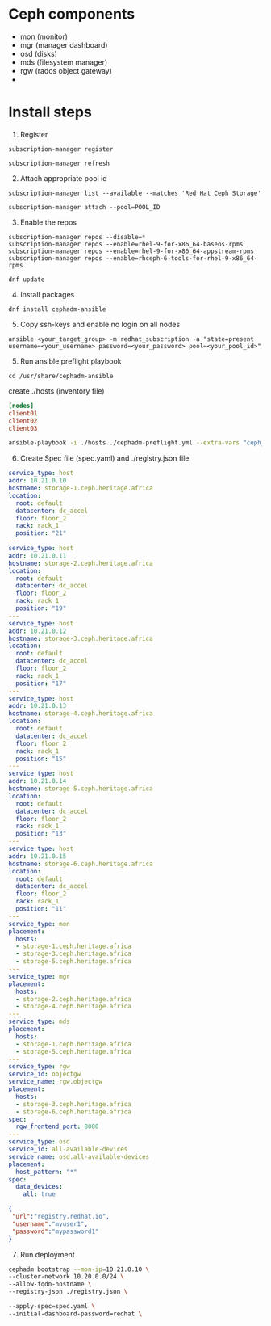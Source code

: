 # Ceph components
- mon (monitor)
- mgr (manager dashboard)
- osd (disks)
- mds (filesystem manager)
- rgw (rados object gateway)
-


# Install steps
1. Register
```
subscription-manager register
```
```
subscription-manager refresh
```
2. Attach appropriate pool id
```
subscription-manager list --available --matches 'Red Hat Ceph Storage'
```
```
subscription-manager attach --pool=POOL_ID
```
3. Enable the repos
```
subscription-manager repos --disable=*
subscription-manager repos --enable=rhel-9-for-x86_64-baseos-rpms
subscription-manager repos --enable=rhel-9-for-x86_64-appstream-rpms
subscription-manager repos --enable=rhceph-6-tools-for-rhel-9-x86_64-rpms
```
```
dnf update
```
4.  Install packages
```
dnf install cephadm-ansible
```
5. Copy ssh-keys and enable no login on all nodes
```
ansible <your_target_group> -m redhat_subscription -a "state=present username=<your_username> password=<your_password> pool=<your_pool_id>"
```
5. Run ansible preflight playbook
```
cd /usr/share/cephadm-ansible
```
create ./hosts (inventory file)
```ini
[nodes]
client01
client02
client03
```
```bash
ansible-playbook -i ./hosts ./cephadm-preflight.yml --extra-vars "ceph_origin=rhcs"
```

6. Create Spec file (spec.yaml) and ./registry.json file
```yaml
service_type: host
addr: 10.21.0.10 
hostname: storage-1.ceph.heritage.africa
location:
  root: default
  datacenter: dc_accel
  floor: floor_2
  rack: rack_1
  position: "21"
---
service_type: host
addr: 10.21.0.11 
hostname: storage-2.ceph.heritage.africa
location:
  root: default
  datacenter: dc_accel
  floor: floor_2
  rack: rack_1
  position: "19"
---
service_type: host
addr: 10.21.0.12
hostname: storage-3.ceph.heritage.africa
location:
  root: default
  datacenter: dc_accel
  floor: floor_2
  rack: rack_1
  position: "17"
---
service_type: host
addr: 10.21.0.13
hostname: storage-4.ceph.heritage.africa
location:
  root: default
  datacenter: dc_accel
  floor: floor_2
  rack: rack_1
  position: "15"
---
service_type: host
addr: 10.21.0.14
hostname: storage-5.ceph.heritage.africa
location:
  root: default
  datacenter: dc_accel
  floor: floor_2
  rack: rack_1
  position: "13"
---
service_type: host
addr: 10.21.0.15
hostname: storage-6.ceph.heritage.africa
location:
  root: default
  datacenter: dc_accel
  floor: floor_2
  rack: rack_1
  position: "11"
---
service_type: mon
placement:
  hosts:
  - storage-1.ceph.heritage.africa
  - storage-3.ceph.heritage.africa
  - storage-5.ceph.heritage.africa
---
service_type: mgr
placement:
  hosts:
  - storage-2.ceph.heritage.africa
  - storage-4.ceph.heritage.africa
---
service_type: mds
placement:
  hosts:
  - storage-1.ceph.heritage.africa
  - storage-5.ceph.heritage.africa
---
service_type: rgw
service_id: objectgw
service_name: rgw.objectgw
placement:
  hosts:
  - storage-3.ceph.heritage.africa
  - storage-6.ceph.heritage.africa
spec:
  rgw_frontend_port: 8080
---
service_type: osd
service_id: all-available-devices
service_name: osd.all-available-devices
placement:
  host_pattern: "*"
spec:
  data_devices:
    all: true
```
```json
{
 "url":"registry.redhat.io",
 "username":"myuser1",
 "password":"mypassword1"
}
```

7. Run deployment
```bash
cephadm bootstrap --mon-ip=10.21.0.10 \
--cluster-network 10.20.0.0/24 \
--allow-fqdn-hostname \
--registry-json ./registry.json \

--apply-spec=spec.yaml \
--initial-dashboard-password=redhat \
```


